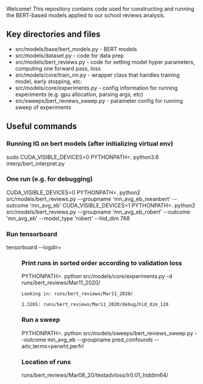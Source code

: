 Welcome!  This repository contains code used for constructing and running the BERT-based models applied to our school reviews analysis.

## Key directories and files
- src/models/base/bert_models.py - BERT models
- src/models/dataset.py - code for data prep
- src/models/bert_reviews.py - code for setting model hyper parameters, computing one forward pass, loss
- src/models/core/train_nn.py - wrapper class that handles training model, early stopping, etc.
- src/models/core/experiments.py - config information for running experiments (e.g. gpu allocation, parsing args, etc)
- src/sweeps/bert_reviews_sweep.py - parameter config for running sweep of experiments

## Useful commands

### Running IG on bert models (after initializing virtual env)
sudo CUDA_VISIBLE_DEVICES=0 PYTHONPATH=. python3.6 interp/bert_interpret.py


### One run (e.g. for debugging)
CUDA_VISIBLE_DEVICES=0 PYTHONPATH=. python2 src/models/bert_reviews.py --groupname 'mn_avg_eb_meanbert' --outcome 'mn_avg_eb'
CUDA_VISIBLE_DEVICES=1 PYTHONPATH=. python2 src/models/bert_reviews.py --groupname 'mn_avg_eb_robert' --outcome 'mn_avg_eb' --model_type 'robert' --hid_dim 768

### Run tensorboard
tensorboard --logdir=<dir>


### Print runs in sorted order according to validation loss
PYTHONPATH=. python src/models/core/experiments.py -d runs/bert_reviews/Mar11_2020/

```
Looking in: runs/bert_reviews/Mar11_2020/

1.3265: runs/bert_reviews/Mar11_2020/debug/hid_dim_128
```

### Run a sweep
PYTHONPATH=. python src/models/sweeps/bert_reviews_sweep.py --outcome mn_avg_eb --groupname pred_confounds --adv_terms=perwht,perfrl

### Location of runs
runs/bert_reviews/Mar08_20/testadvloss/lr0.01_hiddim64/
